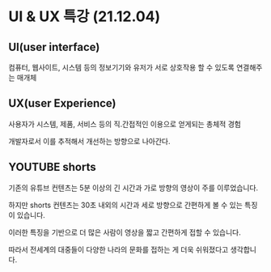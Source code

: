 # UI & UX 특강 (21.12.04)



## UI(user interface)

컴퓨터, 웹사이트, 시스템 등의 정보기기와 유저가 서로 상호작용 할 수 있도록 연결해주는 매개체



## UX(user Experience)

사용자가 시스템, 제품, 서비스 등의 직.간접적인 이용으로 얻게되는 총체적 경험

개발자로서 이를 추적해서 개선하는 방향으로 나아간다.



## YOUTUBE shorts

기존의 유튜브 컨텐츠는 5분 이상의 긴 시간과 가로 방향의 영상이 주를 이루었습니다.

하지만 shorts 컨텐츠는 30초 내외의 시간과 세로 방향으로 간편하게 볼 수 있는 특징이 있습니다.

이러한 특징을 기반으로 더 많은 사람이 영상을 짧고 간편하게 접할 수 있습니다.

따라서 전세계의 대중들이 다양한 나라의 문화를 접하는 게 더욱 쉬워졌다고 생각합니다.



